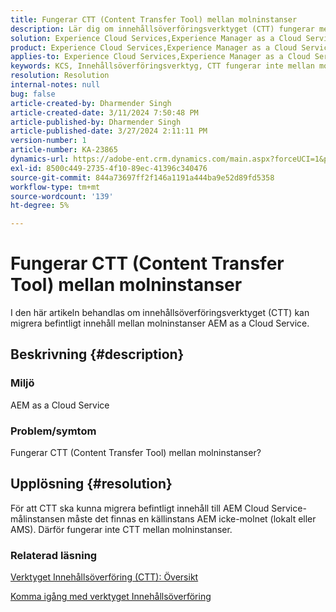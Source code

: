 ```yaml
---
title: Fungerar CTT (Content Transfer Tool) mellan molninstanser
description: Lär dig om innehållsöverföringsverktyget (CTT) fungerar mellan molninstanser på AEM as a Cloud Service.
solution: Experience Cloud Services,Experience Manager as a Cloud Service
product: Experience Cloud Services,Experience Manager as a Cloud Service
applies-to: Experience Cloud Services,Experience Manager as a Cloud Service
keywords: KCS, Innehållsöverföringsverktyg, CTT fungerar inte mellan molninstanser, AEM as a Cloud Service
resolution: Resolution
internal-notes: null
bug: false
article-created-by: Dharmender Singh
article-created-date: 3/11/2024 7:50:48 PM
article-published-by: Dharmender Singh
article-published-date: 3/27/2024 2:11:11 PM
version-number: 1
article-number: KA-23865
dynamics-url: https://adobe-ent.crm.dynamics.com/main.aspx?forceUCI=1&pagetype=entityrecord&etn=knowledgearticle&id=f8280fa6-e0df-ee11-904c-6045bd05e816
exl-id: 8500c449-2735-4f10-89ec-41396c340476
source-git-commit: 844a73697ff2f146a1191a444ba9e52d89fd5358
workflow-type: tm+mt
source-wordcount: '139'
ht-degree: 5%

---
```


# Fungerar CTT (Content Transfer Tool) mellan molninstanser


I den här artikeln behandlas om innehållsöverföringsverktyget (CTT) kan migrera befintligt innehåll mellan molninstanser AEM as a Cloud Service.

## Beskrivning {#description}


### Miljö

AEM as a Cloud Service

### Problem/symtom

Fungerar CTT (Content Transfer Tool) mellan molninstanser?


## Upplösning {#resolution}


För att CTT ska kunna migrera befintligt innehåll till AEM Cloud Service-målinstansen måste det finnas en källinstans AEM icke-molnet (lokalt eller AMS). Därför fungerar inte CTT mellan molninstanser.

### Relaterad läsning

[Verktyget Innehållsöverföring (CTT): Översikt](https://experienceleague.adobe.com/en/docs/experience-manager-cloud-service/content/migration-journey/cloud-migration/content-transfer-tool/overview-content-transfer-tool)

[Komma igång med verktyget Innehållsöverföring](https://experienceleague.adobe.com/docs/experience-manager-cloud-service/content/migration-journey/cloud-migration/content-transfer-tool/getting-started-content-transfer-tool.html?lang=en)
